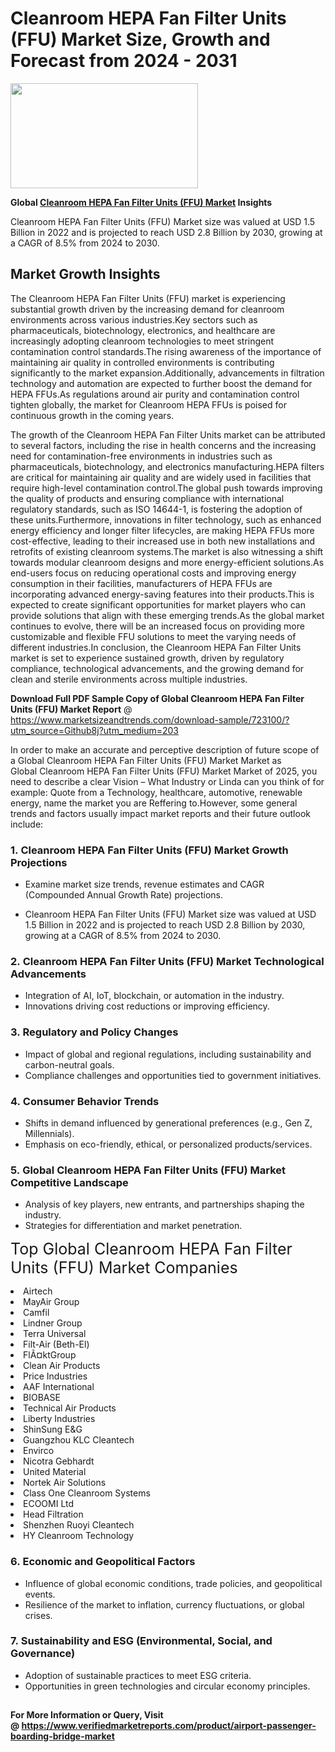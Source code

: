 <H1>Cleanroom HEPA Fan Filter Units (FFU) Market Size, Growth and Forecast from 2024 - 2031</H1><img class="aligncenter size-medium wp-image-584254" src="https://thirdeyenews.in/wp-content/uploads/2024/09/Global-Market-Research-300x168.jpeg" alt="" width="300" height="168" /><p><strong>Global&nbsp;<a href="https://www.marketsizeandtrends.com/download-sample/723100/?utm_source=Github8j?utm_medium=203">Cleanroom HEPA Fan Filter Units (FFU) Market</a> Insights</strong></p><p>Cleanroom HEPA Fan Filter Units (FFU) Market size was valued at USD 1.5 Billion in 2022 and is projected to reach USD 2.8 Billion by 2030, growing at a CAGR of 8.5% from 2024 to 2030.</p><p><h2>Market Growth Insights</h2> <p>The Cleanroom HEPA Fan Filter Units (FFU) market is experiencing substantial growth driven by the increasing demand for cleanroom environments across various industries.Key sectors such as pharmaceuticals, biotechnology, electronics, and healthcare are increasingly adopting cleanroom technologies to meet stringent contamination control standards.The rising awareness of the importance of maintaining air quality in controlled environments is contributing significantly to the market expansion.Additionally, advancements in filtration technology and automation are expected to further boost the demand for HEPA FFUs.As regulations around air purity and contamination control tighten globally, the market for Cleanroom HEPA FFUs is poised for continuous growth in the coming years.</p> <p>The growth of the Cleanroom HEPA Fan Filter Units market can be attributed to several factors, including the rise in health concerns and the increasing need for contamination-free environments in industries such as pharmaceuticals, biotechnology, and electronics manufacturing.HEPA filters are critical for maintaining air quality and are widely used in facilities that require high-level contamination control.The global push towards improving the quality of products and ensuring compliance with international regulatory standards, such as ISO 14644-1, is fostering the adoption of these units.Furthermore, innovations in filter technology, such as enhanced energy efficiency and longer filter lifecycles, are making HEPA FFUs more cost-effective, leading to their increased use in both new installations and retrofits of existing cleanroom systems.The market is also witnessing a shift towards modular cleanroom designs and more energy-efficient solutions.As end-users focus on reducing operational costs and improving energy consumption in their facilities, manufacturers of HEPA FFUs are incorporating advanced energy-saving features into their products.This is expected to create significant opportunities for market players who can provide solutions that align with these emerging trends.As the global market continues to evolve, there will be an increased focus on providing more customizable and flexible FFU solutions to meet the varying needs of different industries.In conclusion, the Cleanroom HEPA Fan Filter Units market is set to experience sustained growth, driven by regulatory compliance, technological advancements, and the growing demand for clean and sterile environments across multiple industries.<p><span class=""><strong>Download Full PDF Sample Copy of Global Cleanroom HEPA Fan Filter Units (FFU) Market Report</strong> @ <a href="https://www.marketsizeandtrends.com/download-sample/723100/?utm_source=Github8j?utm_medium=203" target="_blank">https://www.marketsizeandtrends.com/download-sample/723100/?utm_source=Github8j?utm_medium=203</a></span></p><p>In order to make an accurate and perceptive description of future scope of a Global&nbsp;Cleanroom HEPA Fan Filter Units (FFU) Market Market as Global&nbsp;Cleanroom HEPA Fan Filter Units (FFU) Market Market of 2025, you need to describe a clear Vision &ndash; What Industry or Linda can you think of for example: Quote from a Technology, healthcare, automotive, renewable energy, name the market you are Reffering to.However, some general trends and factors usually impact market reports and their future outlook include:</p><h3>1.&nbsp;<strong>Cleanroom HEPA Fan Filter Units (FFU) Market Growth Projections</strong></h3><ul><li>Examine market size trends, revenue estimates and CAGR (Compounded Annual Growth Rate) projections.</li><li><p>Cleanroom HEPA Fan Filter Units (FFU) Market size was valued at USD 1.5 Billion in 2022 and is projected to reach USD 2.8 Billion by 2030, growing at a CAGR of 8.5% from 2024 to 2030.</p></li></ul><h3>2.&nbsp;<strong>Cleanroom HEPA Fan Filter Units (FFU) Market Technological Advancements</strong></h3><ul><li>Integration of AI, IoT, blockchain, or automation in the industry.</li><li>Innovations driving cost reductions or improving efficiency.</li></ul><h3>3.&nbsp;<strong>Regulatory and Policy Changes</strong></h3><ul><li>Impact of global and regional regulations, including sustainability and carbon-neutral goals.</li><li>Compliance challenges and opportunities tied to government initiatives.</li></ul><h3>4.&nbsp;<strong>Consumer Behavior Trends</strong></h3><ul><li>Shifts in demand influenced by generational preferences (e.g., Gen Z, Millennials).</li><li>Emphasis on eco-friendly, ethical, or personalized products/services.</li></ul><h3>5.&nbsp;<strong>Global Cleanroom HEPA Fan Filter Units (FFU) Market Competitive Landscape</strong></h3><ul><li>Analysis of key players, new entrants, and partnerships shaping the industry.</li><li>Strategies for differentiation and market penetration.</li></ul><p data-pm-slice="1 1 []"><span style="color: inherit; font-family: inherit; font-size: 25px;">Top Global Cleanroom HEPA Fan Filter Units (FFU) Market Companies</span></p><div class="" data-test-id=""><p><li>Airtech</li><li> MayAir Group</li><li> Camfil</li><li> Lindner Group</li><li> Terra Universal</li><li> Filt-Air (Beth-El)</li><li> FlÃ¤ktGroup</li><li> Clean Air Products</li><li> Price Industries</li><li> AAF International</li><li> BIOBASE</li><li> Technical Air Products</li><li> Liberty Industries</li><li> ShinSung E&G</li><li> Guangzhou KLC Cleantech</li><li> Envirco</li><li> Nicotra Gebhardt</li><li> United Material</li><li> Nortek Air Solutions</li><li> Class One Cleanroom Systems</li><li> ECOOMI Ltd</li><li> Head Filtration</li><li> Shenzhen Ruoyi Cleantech</li><li> HY Cleanroom Technology</li></p></div><h3>6.&nbsp;<strong>Economic and Geopolitical Factors</strong></h3><ul><li>Influence of global economic conditions, trade policies, and geopolitical events.</li><li>Resilience of the market to inflation, currency fluctuations, or global crises.</li></ul><h3>7.&nbsp;<strong>Sustainability and ESG (Environmental, Social, and Governance)</strong></h3><ul><li>Adoption of sustainable practices to meet ESG criteria.</li><li>Opportunities in green technologies and circular economy principles.</li></ul><h2><strong style="font-size: 14px;">For More Information or Query, Visit @&nbsp;</strong><a style="background-color: #ffffff; font-size: 14px;" href="https://www.marketsizeandtrends.com/report/cleanroom-hepa-fan-filter-units-ffu-market/" target="_blank">https://www.verifiedmarketreports.com/product/airport-passenger-boarding-bridge-market</a></h2>